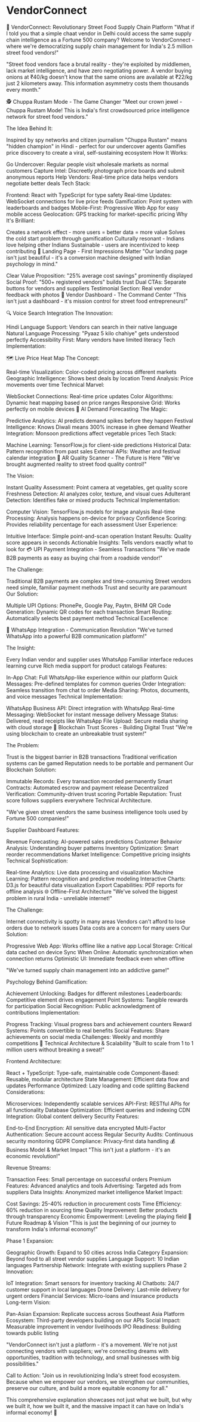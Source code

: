 # VendorConnect
🚀 VendorConnect: Revolutionary Street Food Supply Chain Platform
"What if I told you that a simple chaat vendor in Delhi could access the same supply chain intelligence as a Fortune 500 company? Welcome to VendorConnect - where we're democratizing supply chain management for India's 2.5 million street food vendors!"


"Street food vendors face a brutal reality - they're exploited by middlemen, lack market intelligence, and have zero negotiating power. A vendor buying onions at ₹40/kg doesn't know that the same onions are available at ₹22/kg just 2 kilometers away. This information asymmetry costs them thousands every month."


🕵️ Chuppa Rustam Mode - The Game Changer
"Meet our crown jewel - Chuppa Rustam Mode! This is India's first crowdsourced price intelligence network for street food vendors."

The Idea Behind It:

Inspired by spy networks and citizen journalism
"Chuppa Rustam" means "hidden champion" in Hindi - perfect for our undercover agents
Gamifies price discovery to create a viral, self-sustaining ecosystem
How It Works:

Go Undercover: Regular people visit wholesale markets as normal customers
Capture Intel: Discreetly photograph price boards and submit anonymous reports
Help Vendors: Real-time price data helps vendors negotiate better deals
Tech Stack:

Frontend: React with TypeScript for type safety
Real-time Updates: WebSocket connections for live price feeds
Gamification: Point system with leaderboards and badges
Mobile-First: Progressive Web App for easy mobile access
Geolocation: GPS tracking for market-specific pricing
Why It's Brilliant:

Creates a network effect - more users = better data = more value
Solves the cold start problem through gamification
Culturally resonant - Indians love helping other Indians
Sustainable - users are incentivized to keep contributing
🎨 Landing Page - First Impressions Matter 
"Our landing page isn't just beautiful - it's a conversion machine designed with Indian psychology in mind."


Clear Value Proposition: "25% average cost savings" prominently displayed
Social Proof: "500+ registered vendors" builds trust
Dual CTAs: Separate buttons for vendors and suppliers
Testimonial Section: Real vendor feedback with photos
📱 Vendor Dashboard - The Command Center 
"This isn't just a dashboard - it's mission control for street food entrepreneurs!"

🔍 Voice Search Integration
The Innovation:

Hindi Language Support: Vendors can search in their native language
Natural Language Processing: "Pyaaz 5 kilo chahiye" gets understood perfectly
Accessibility First: Many vendors have limited literacy
Tech Implementation:



🗺️ Live Price Heat Map
The Concept:

Real-time Visualization: Color-coded pricing across different markets
Geographic Intelligence: Shows best deals by location
Trend Analysis: Price movements over time
Technical Marvel:

WebSocket Connections: Real-time price updates
Color Algorithms: Dynamic heat mapping based on price ranges
Responsive Grid: Works perfectly on mobile devices
🤖 AI Demand Forecasting
The Magic:

Predictive Analytics: AI predicts demand spikes before they happen
Festival Intelligence: Knows Diwali means 300% increase in ghee demand
Weather Integration: Monsoon predictions affect vegetable prices
Tech Stack:

Machine Learning: TensorFlow.js for client-side predictions
Historical Data: Pattern recognition from past sales
External APIs: Weather and festival calendar integration
🔬 AR Quality Scanner - The Future is Here
"We've brought augmented reality to street food quality control!"

The Vision:

Instant Quality Assessment: Point camera at vegetables, get quality score
Freshness Detection: AI analyzes color, texture, and visual cues
Adulterant Detection: Identifies fake or mixed products
Technical Implementation:


Computer Vision: TensorFlow.js models for image analysis
Real-time Processing: Analysis happens on-device for privacy
Confidence Scoring: Provides reliability percentage for each assessment
User Experience:

Intuitive Interface: Simple point-and-scan operation
Instant Results: Quality score appears in seconds
Actionable Insights: Tells vendors exactly what to look for
💳 UPI Payment Integration - Seamless Transactions 
"We've made B2B payments as easy as buying chai from a roadside vendor!"

The Challenge:

Traditional B2B payments are complex and time-consuming
Street vendors need simple, familiar payment methods
Trust and security are paramount
Our Solution:

Multiple UPI Options: PhonePe, Google Pay, Paytm, BHIM
QR Code Generation: Dynamic QR codes for each transaction
Smart Routing: Automatically selects best payment method
Technical Excellence:



📱 WhatsApp Integration - Communication Revolution
"We've turned WhatsApp into a powerful B2B communication platform!"

The Insight:

Every Indian vendor and supplier uses WhatsApp
Familiar interface reduces learning curve
Rich media support for product catalogs
Features:

In-App Chat: Full WhatsApp-like experience within our platform
Quick Messages: Pre-defined templates for common queries
Order Integration: Seamless transition from chat to order
Media Sharing: Photos, documents, and voice messages
Technical Implementation:

WhatsApp Business API: Direct integration with WhatsApp
Real-time Messaging: WebSocket for instant message delivery
Message Status: Delivered, read receipts like WhatsApp
File Upload: Secure media sharing with cloud storage
🔗 Blockchain Trust Scores - Building Digital Trust
"We're using blockchain to create an unbreakable trust system!"

The Problem:

Trust is the biggest barrier in B2B transactions
Traditional verification systems can be gamed
Reputation needs to be portable and permanent
Our Blockchain Solution:

Immutable Records: Every transaction recorded permanently
Smart Contracts: Automated escrow and payment release
Decentralized Verification: Community-driven trust scoring
Portable Reputation: Trust score follows suppliers everywhere
Technical Architecture.


"We've given street vendors the same business intelligence tools used by Fortune 500 companies!"

Supplier Dashboard Features:

Revenue Forecasting: AI-powered sales predictions
Customer Behavior Analysis: Understanding buyer patterns
Inventory Optimization: Smart reorder recommendations
Market Intelligence: Competitive pricing insights
Technical Sophistication:

Real-time Analytics: Live data processing and visualization
Machine Learning: Pattern recognition and predictive modeling
Interactive Charts: D3.js for beautiful data visualization
Export Capabilities: PDF reports for offline analysis
🌐 Offline-First Architecture 
"We've solved the biggest problem in rural India - unreliable internet!"

The Challenge:

Internet connectivity is spotty in many areas
Vendors can't afford to lose orders due to network issues
Data costs are a concern for many users
Our Solution:

Progressive Web App: Works offline like a native app
Local Storage: Critical data cached on device
Sync When Online: Automatic synchronization when connection returns
Optimistic UI: Immediate feedback even when offline

"We've turned supply chain management into an addictive game!"

Psychology Behind Gamification:

Achievement Unlocking: Badges for different milestones
Leaderboards: Competitive element drives engagement
Point Systems: Tangible rewards for participation
Social Recognition: Public acknowledgment of contributions
Implementation:

Progress Tracking: Visual progress bars and achievement counters
Reward Systems: Points convertible to real benefits
Social Features: Share achievements on social media
Challenges: Weekly and monthly competitions
🚀 Technical Architecture & Scalability 
"Built to scale from 1 to 1 million users without breaking a sweat!"

Frontend Architecture:

React + TypeScript: Type-safe, maintainable code
Component-Based: Reusable, modular architecture
State Management: Efficient data flow and updates
Performance Optimized: Lazy loading and code splitting
Backend Considerations:

Microservices: Independently scalable services
API-First: RESTful APIs for all functionality
Database Optimization: Efficient queries and indexing
CDN Integration: Global content delivery
Security Features:

End-to-End Encryption: All sensitive data encrypted
Multi-Factor Authentication: Secure account access
Regular Security Audits: Continuous security monitoring
GDPR Compliance: Privacy-first data handling
💰 Business Model & Market Impact
"This isn't just a platform - it's an economic revolution!"

Revenue Streams:

Transaction Fees: Small percentage on successful orders
Premium Features: Advanced analytics and tools
Advertising: Targeted ads from suppliers
Data Insights: Anonymized market intelligence
Market Impact:

Cost Savings: 25-40% reduction in procurement costs
Time Efficiency: 60% reduction in sourcing time
Quality Improvement: Better products through transparency
Economic Empowerment: Leveling the playing field
🌟 Future Roadmap & Vision 
"This is just the beginning of our journey to transform India's informal economy!"

Phase 1 Expansion:

Geographic Growth: Expand to 50 cities across India
Category Expansion: Beyond food to all street vendor supplies
Language Support: 10 Indian languages
Partnership Network: Integrate with existing suppliers
Phase 2 Innovation:

IoT Integration: Smart sensors for inventory tracking
AI Chatbots: 24/7 customer support in local languages
Drone Delivery: Last-mile delivery for urgent orders
Financial Services: Micro-loans and insurance products
Long-term Vision:

Pan-Asian Expansion: Replicate success across Southeast Asia
Platform Ecosystem: Third-party developers building on our APIs
Social Impact: Measurable improvement in vendor livelihoods
IPO Readiness: Building towards public listing

"VendorConnect isn't just a platform - it's a movement. We're not just connecting vendors with suppliers; we're connecting dreams with opportunities, tradition with technology, and small businesses with big possibilities."

Call to Action:
"Join us in revolutionizing India's street food ecosystem. Because when we empower our vendors, we strengthen our communities, preserve our culture, and build a more equitable economy for all."


This comprehensive explanation showcases not just what we built, but why we built it, how we built it, and the massive impact it can have on India's informal economy! 🚀
